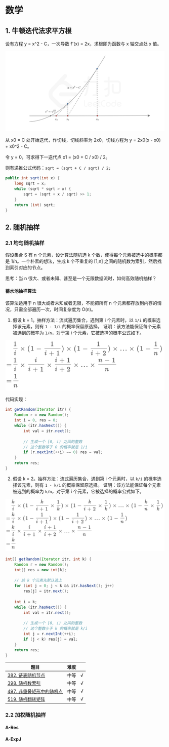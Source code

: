 # 数学

## 1. 牛顿迭代法求平方根

设有方程 y = x^2 - C，一次导数 f'(x) = 2x，求根即为函数与 x 轴交点处 x 值。

![newton.png](../../resources/newton.png)

从 x0 = C 处开始迭代，作切线，切线斜率为 2x0，切线方程为 y = 2x0(x - x0) + x0^2 - C。

令 y = 0，可求得下一迭代点 x1 = (x0 + C / x0) / 2。

则有递推公式代码：`sqrt = (sqrt + C / sqrt) / 2;`

``` java
public int sqrt(int x) {
    long sqrt = x;
    while (sqrt * sqrt > x) {
        sqrt = (sqrt + x / sqrt) >> 1;
    }
    return (int) sqrt;
}
```

## 2. 随机抽样

### 2.1 均匀随机抽样

假设集合 S 有 n 个元素，设计算法随机选 k 个数，使得每个元素被选中的概率都是 1/n。一个朴素的想法，生成 k 个不重复的 [1,n] 之间的随机数为索引，然后找到索引对应的节点。

思考：当 n 很大、或者未知、甚至是一个无限数据流时，如何高效随机抽样？

#### 蓄水池抽样算法

该算法适用于 n 很大或者未知或者无限，不能把所有 n 个元素都存放到内存的情况，只需全部遍历一次，时间复杂度为 O(n)。

1. 假设 k = 1。抽样方法：流式遍历集合，遇到第 i 个元素时，以 `1/i` 的概率选择该元素，则有 `1 - 1/i` 的概率保留原选择。 证明：该方法能保证每个元素被选到的概率为 `1/n`，对于第 i
   个元素，它被选择的概率公式如下。

![reservoir-1.png](../../resources/reservoir-1.png)

代码实现：

``` java
int getRandom(Iterator itr) {
    Random r = new Random();
    int i = 0, res = 0;
    while (itr.hasNext()) {
        int val = itr.next();
        
        // 生成一个 [0, i) 之间的整数
        // 这个整数等于 0 的概率就是 1/i
        if (r.nextInt(++i) == 0) res = val;
    }
    return res;
}
```

2. 假设 k = 2。抽样方法：流式遍历集合，遇到第 i 个元素时，以 `k/i` 的概率选择该元素，则有 `1 - k/i` 的概率保留原选择。 证明：该方法能保证每个元素被选到的概率为 `k/n`，对于第 i
   个元素，它被选择的概率公式如下。

![reservoir-2.png](../../resources/reservoir-2.png)

``` java
int[] getRandom(Iterator itr, int k) {
    Random r = new Random();
    int[] res = new int[k];

    // 前 k 个元素先默认选上
    for (int j = 0; j < k && itr.hasNext(); j++)
        res[j] = itr.next();

    int i = k;
    while (itr.hasNext()) {
        int val = itr.next();
        
        // 生成一个 [0, i) 之间的整数
        // 这个整数小于 k 的概率就是 k/i
        int j = r.nextInt(++i);
        if (j < k) res[j] = val;
    }
    return res;
}
```

|题目|难度||
|---|---|---|
|[382. 链表随机节点](https://leetcode-cn.com/problems/linked-list-random-node/)|中等|√|
|[398. 随机数索引](https://leetcode-cn.com/problems/random-pick-index/)|中等|√|
|[497. 非重叠矩形中的随机点](https://leetcode-cn.com/problems/random-point-in-non-overlapping-rectangles/)|中等|√|
|[519. 随机翻转矩阵](https://leetcode-cn.com/problems/random-flip-matrix/)|中等|√|

### 2.2 加权随机抽样

#### A-Res

#### A-ExpJ

